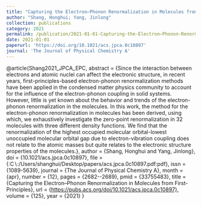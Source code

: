 ```yaml
---
title: "Capturing the Electron–Phonon Renormalization in Molecules from First-Principles"
author: "Shang, Honghui; Yang, Jinlong"
collection: publications
category: 2021
permalink: /publication/2021-01-01-Capturing-the-Electron–Phonon-Renormalization-in-Molecules-from-First-Principles
date: 2021-01-01
paperurl: 'https://doi.org/10.1021/acs.jpca.0c10897'
journal: 'The Journal of Physical Chemistry A'
---
```

@article{Shang2021_JPCA_EPC,
 abstract = {Since the interaction between electrons and atomic nuclei can affect the electronic structure, in recent years, first-principles-based electron-phonon renormalization methods have been applied in the condensed matter physics community to account for the influence of the electron-phonon coupling in solid systems. However, little is yet known about the behavior and trends of the electron-phonon renormalization in the molecules. In this work, the method for the electron-phonon renormalization in molecules has been derived, using which, we exhaustively investigate the zero-point renormalization in 32 molecules with three different density functions. We find that the renormalization of the highest occupied molecular orbital-lowest unoccupied molecular orbital gap due to electron-vibration coupling does not relate to the atomic masses but quite relates to the electronic structure properties of the molecules.},
 author = {Shang, Honghui and Yang, Jinlong},
 doi = {10.1021/acs.jpca.0c10897},
 file = {:C$\backslash$:/Users/shanghui/Desktop/papers/acs.jpca.0c10897.pdf:pdf},
 issn = {1089-5639},
 journal = {The Journal of Physical Chemistry A},
 month = {apr},
 number = {12},
 pages = {2682--2689},
 pmid = {33755483},
 title = {Capturing the Electron–Phonon Renormalization in Molecules from First-Principles},
 url = {https://pubs.acs.org/doi/10.1021/acs.jpca.0c10897},
 volume = {125},
 year = {2021}
}

